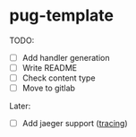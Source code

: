 # pug-template

TODO:
- [ ] Add handler generation
- [ ] Write README
- [ ] Check content type
- [ ] Move to gitlab

Later:
- [ ] Add jaeger support ([tracing](https://grpc-ecosystem.github.io/grpc-gateway/docs/operations/tracing/))
